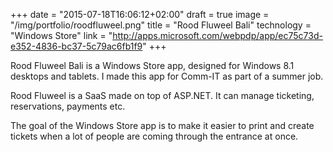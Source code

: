 +++
date = "2015-07-18T16:06:12+02:00"
draft = true
image = "/img/portfolio/roodfluweel.png"
title = "Rood Fluweel Bali"
technology = "Windows Store"
link = "http://apps.microsoft.com/webpdp/app/ec75c73d-e352-4836-bc37-5c79ac6fb1f9"
+++

Rood Fluweel Bali is a Windows Store app, designed for Windows 8.1 desktops and tablets. I made this app for Comm-IT as part of a summer job.

Rood Fluweel is a SaaS made on top of ASP.NET. It can manage ticketing, reservations, payments etc.

The goal of the Windows Store app is to make it easier to print and create tickets when a lot of people are coming through the entrance at once.